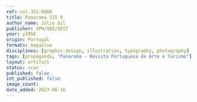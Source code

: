 ```yaml
---
ref: sol-321-0006
title: Panorama III 9
author_name: Júlio Gil
publisher: SPN/SNI/SEIT
year: y1958
origin: Portugal
formats: magazine
disciplines: [graphic-design, illustration, typography, photography]
tags: [propaganda, "Panorama - Revista Portuguesa de Arte e Turismo"]
layout: artifact
status: scan
published: false
int_published: false
image_count:
date_added: 2023-06-16
---
```


